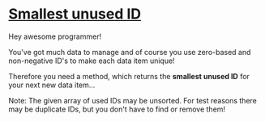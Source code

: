 # [Smallest unused ID](https://www.codewars.com/kata/smallest-unused-id "https://www.codewars.com/kata/55eea63119278d571d00006a")

Hey awesome programmer!

You've got much data to manage and of course you use zero-based and non-negative ID's to make each data item unique!

Therefore you need a method, which returns the <b>smallest unused ID</b> for your next new data item...

Note: The given array of used IDs may be unsorted. For test reasons there may be duplicate IDs, but you don't have to find or remove them!